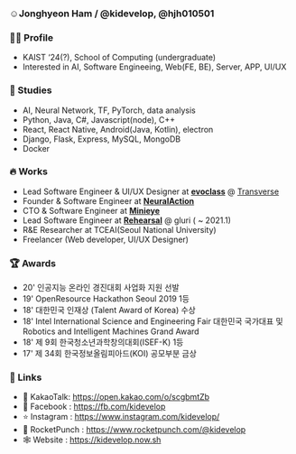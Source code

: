 ### ☺️Jonghyeon Ham  /  @kidevelop, @hjh010501

### 🧑‍💻 Profile
  -  KAIST ‘24(?), School of Computing (undergraduate)
  -  Interested in AI, Software Engineeing, Web(FE, BE), Server, APP, UI/UX
  
### 🧠 Studies
  - AI, Neural Network, TF, PyTorch, data analysis
  - Python, Java, C#, Javascript(node), C++
  - React, React Native, Android(Java, Kotlin), electron
  - Django, Flask, Express, MySQL, MongoDB
  - Docker

### 🔥 Works 
  - Lead Software Engineer & UI/UX Designer at [**evoclass**](https://evoclass.ai) @ [Transverse](https://transverse.ai)
  - Founder & Software Engineer at [**NeuralAction**](https://neuralaction.github.io)
  - CTO & Software Engineer at [**Minieye**](https://minieye.io)
  - Lead Software Engineer at [**Rehearsal**](https://rehearsal.me) @ gluri ( ~ 2021.1)
  - R&E Researcher at TCEAI(Seoul National University)
  - Freelancer (Web developer, UI/UX Designer)

### 🏆 Awards
  - 20' 인공지능 온라인 경진대회 사업화 지원 선발
  - 19' OpenResource Hackathon Seoul 2019 1등
  - 18' 대한민국 인재상 (Talent Award of Korea) 수상
  - 18' Intel International Science and Engineering Fair 대한민국 국가대표 및 Robotics and Intelligent Machines Grand Award
  - 18' 제 9회 한국청소년과학창의대회(ISEF-K) 1등
  - 17' 제 34회 한국정보올림피아드(KOI) 공모부분 금상

### 📡 Links
  - 🍪 KakaoTalk: https://open.kakao.com/o/scgbmtZb
  - 📖 Facebook : https://fb.com/kidevelop
  - ⭐️ Instagram : https://www.instagram.com/kidevelop/
  - 👊 RocketPunch : https://www.rocketpunch.com/@kidevelop
  - 🕸 Website : https://kidevelop.now.sh
